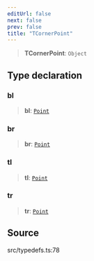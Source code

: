 ```yaml
---
editUrl: false
next: false
prev: false
title: "TCornerPoint"
---
```


> **TCornerPoint**: `Object`

## Type declaration

### bl

> **bl**: [`Point`](../classes/Point.md)

### br

> **br**: [`Point`](../classes/Point.md)

### tl

> **tl**: [`Point`](../classes/Point.md)

### tr

> **tr**: [`Point`](../classes/Point.md)

## Source

src/typedefs.ts:78
